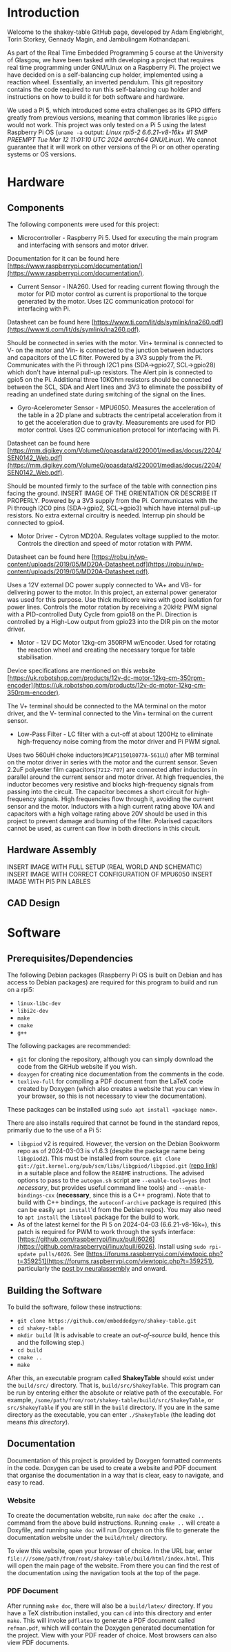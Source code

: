 # Introduction
Welcome to the shakey-table GitHub page, developed by Adam Englebright, Torin Storkey, Gennady Magin, and Jambulingam Kothandapani.

As part of the Real Time Embedded Programming 5 course at the University of Glasgow,
we have been tasked with developing a project that requires real time programming under GNU/Linux on a Raspberry Pi.
The project we have decided on is a self-balancing cup holder, implemented using a reaction wheel.
Essentially, an inverted pendulum. This git repository contains the code required to run this
self-balancing cup holder and instructions on how to build it for both software and hardware.

We used a Pi 5, which introduced some extra challenges as its GPIO differs greatly from
previous versions, meaning that common libraries like `pigpio` would not work.
This project was only tested on a Pi 5 using the latest Raspberry Pi OS
(`uname -a` output: *Linux rpi5-2 6.6.21-v8-16k+ #1 SMP PREEMPT Tue Mar 12 11:01:10 UTC 2024 aarch64 GNU/Linux*).
We cannot guarantee that it will work on other versions of the Pi or on other operating systems
or OS versions.

# Hardware

## Components

The following components were used for this project:

* Microcontroller - Raspberry Pi 5. Used for executing the main program and interfacing with sensors and motor driver.

Documentation for it can be found here [https://www.raspberrypi.com/documentation/](https://www.raspberrypi.com/documentation/).

* Current Sensor - INA260. Used for reading current flowing through the motor for PID motor control as current is proportional to the torque generated by the motor. Uses I2C communication protocol for interfacing with Pi.

Datasheet can be found here [https://www.ti.com/lit/ds/symlink/ina260.pdf](https://www.ti.com/lit/ds/symlink/ina260.pdf).

Should be connected in series with the motor. Vin+ terminal is connected to V- on the motor and Vin- is connected to the junction between inductors and capacitors of the LC filter. Powered by a 3V3 supply from the Pi. Communicates with the Pi through I2C1 pins (SDA->gpio27, SCL->gpio28) which don't have internal pull-up resistors. The Alert pin is connected to gpio5 on the Pi. Additional three 10KOhm resistors should be connected between the SCL, SDA and Alert lines and 3V3 to eliminate the possibility of reading an undefined state during switching of the signal on the lines.

* Gyro-Acelerometer Sensor - MPU6050. Measures the acceleration of the table in a 2D plane and subtracts the centripetal acceleration from it to get the acceleration due to gravity. Measurements are used for PID motor control. Uses I2C communication protocol for interfacing with Pi.

Datasheet can be found here [https://mm.digikey.com/Volume0/opasdata/d220001/medias/docus/2204/SEN0142_Web.pdf](https://mm.digikey.com/Volume0/opasdata/d220001/medias/docus/2204/SEN0142_Web.pdf).

Should be mounted firmly to the surface of the table with connection pins facing the ground. INSERT IMAGE OF THE ORIENTATION OR DESCRIBE IT PROPERLY. Powered by a 3V3 supply from the Pi. Communicates with the Pi through I2C0 pins (SDA->gpio2, SCL->gpio3) which have internal pull-up resistors. No extra external circuitry is needed. Interrup pin should be connected to gpio4.

* Motor Driver - Cytron MD20A. Regulates voltage supplied to the motor. Controls the direction and speed of motor rotation with PWM.

Datasheet can be found here [https://robu.in/wp-content/uploads/2019/05/MD20A-Datasheet.pdf](https://robu.in/wp-content/uploads/2019/05/MD20A-Datasheet.pdf).

Uses a 12V external DC power supply connected to VA+ and VB- for delivering power to the motor. In this project, an external power generator was used for this purpose. Use thick multicore wires with good isolation for power lines. Controls the motor rotation by receiving a 20kHz PWM signal with a PID-controlled Duty Cycle from gpio18 on the Pi. Direction is controlled by a High-Low output from gpio23 into the DIR pin on the motor driver.

* Motor - 12V DC Motor 12kg-cm 350RPM w/Encoder. Used for rotating the reaction wheel and creating the necessary torque for table stabilisation.

 Device specifications are mentioned on this website [https://uk.robotshop.com/products/12v-dc-motor-12kg-cm-350rpm-encoder](https://uk.robotshop.com/products/12v-dc-motor-12kg-cm-350rpm-encoder).

The V+ terminal should be connected to the MA terminal on the motor driver, and the V- terminal connected to the Vin+ terminal on the current sensor.

* Low-Pass Filter - LC filter with a cut-off at about 1200Hz to eliminate high-frequency noise coming from the motor driver and Pi PWM signal.

Uses two 560uH choke inductors(`MCAP115018077A-561LU`) after MB terminal on the motor driver in series with the motor and the current sensor. Seven 2.2uF polyester film capacitors(`7212-707`) are connected after inductors in parallel around the current sensor and motor driver. At high frequencies, the inductor becomes very resistive and blocks high-frequency signals from passing into the circuit. The capacitor becomes a short circuit for high-frequency signals. High frequencies flow through it, avoiding the current sensor and the motor. Inductors with a high current rating above 10A and capacitors with a high voltage rating above 20V should be used in this project to prevent damage and burning of the filter. Polarised capacitors cannot be used, as current can flow in both directions in this circuit.


## Hardware Assembly

INSERT IMAGE WITH FULL SETUP (REAL WORLD AND SCHEMATIC)
INSERT IMAGE WITH CORRECT CONFIGURATION OF MPU6050
INSERT IMAGE WITH PI5 PIN LABLES

## CAD Design

# Software
## Prerequisites/Dependencies
The following Debian packages (Raspberry Pi OS is built on Debian and has access to Debian packages) are required for this program to build and run on a rpi5:
* `linux-libc-dev`
* `libi2c-dev`
* `make`
* `cmake`
* `g++`

The following packages are recommended:
* `git` for cloning the repository, although you can simply download the code from the GitHub website if you wish.
* `doxygen` for creating nice documentation from the comments in the code.
* `texlive-full` for compiling a PDF document from the LaTeX code created by Doxygen (which also creates a website that you can view in your browser,
so this is not necessary to view the documentation).

These packages can be installed using `sudo apt install <package name>`.

There are also installs required that cannot be found in the standard repos, primarily due to the use of a Pi 5:
* `libgpiod` v2 is required. However, the version on the Debian Bookworm repo as of 2024-03-03 is v1.6.3 (despite the package name being `libgpiod2`).
This must be installed from source. `git clone git://git.kernel.org/pub/scm/libs/libgpiod/libgpiod.git`
([repo link](https://git.kernel.org/pub/scm/libs/libgpiod/libgpiod.git/)) in a suitable place and follow the `README` instructions.
The advised options to pass to the `autogen.sh` script are `--enable-tools=yes` (not *necessary*, but provides useful command line tools)
and `--enable-bindings-cxx` (**necessary**, since this is a C++ program). Note that to build with C++ bindings, the `autoconf-archive` package is required
(this can be easily `apt install`'d from the Debian repos). You may also need to `apt install` the `libtool` package for the build to work.
* As of the latest kernel for the Pi 5 on 2024-04-03 (6.6.21-v8-16k+), this patch is required for PWM to work through the sysfs interface:
[https://github.com/raspberrypi/linux/pull/6026](https://github.com/raspberrypi/linux/pull/6026). Install using `sudo rpi-update pulls/6026`.
See [https://forums.raspberrypi.com/viewtopic.php?t=359251](https://forums.raspberrypi.com/viewtopic.php?t=359251),
particularly the [post by neuralassembly](https://forums.raspberrypi.com/viewtopic.php?p=2202349#p2202349) and onward.

## Building the Software
To build the software, follow these instructions:
* `git clone https://github.com/embeddedgyro/shakey-table.git`
* `cd shakey-table`
* `mkdir build` (It is advisable to create an *out-of-source* build, hence this and the following step.)
* `cd build`
* `cmake ..`
* `make`

After this, an executable program called **ShakeyTable** should exist under the `build/src/` directory.
That is, `build/src/ShakeyTable`. This program can be run by entering either the absolute or relative
path of the executable. For example, `/some/path/from/root/shakey-table/build/src/ShakeyTable`, or
`src/ShakeyTable` if you are still in the `build` directory. If you are in the same directory as the
executable, you can enter `./ShakeyTable` (the leading dot means *this directory*).

## Documentation
Documentation of this project is provided by Doxygen formatted comments in the code.
Doxygen can be used to create a website and PDF document that organise the documentation
in a way that is clear, easy to navigate, and easy to read.

### Website
To create the documentation website, run `make doc` after the `cmake ..` command from the above build instructions.
Running `cmake ..` will create a Doxyfile, and running `make doc` will run Doxygen on this file to generate
the documentation website under the `build/html/` directory.

To view this website, open your browser of choice.
In the URL bar, enter `file:///some/path/from/root/shakey-table/build/html/index.html`. This will open the
main page of the website. From there you can find the rest of the documentation using the navigation
tools at the top of the page.

### PDF Document
After running `make doc`, there will also be a `build/latex/` directory. If you have a TeX distribution
installed, you can `cd` into this directory and enter `make`. This will invoke `pdflatex` to generate
a PDF document called `refman.pdf`, which will contain the Doxygen generated documentation for the project.
View with your PDF reader of choice. Most browsers can also view PDF documents.
